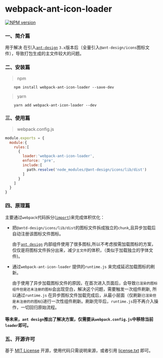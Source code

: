 ﻿# webpack-ant-icon-loader

[![NPM version][npm-image]][npm-url]


### 一、简介篇

用于解决 在引入[`ant-design`](https://ant-design.gitee.io/index-cn) `3.x`版本后（全量引入`@ant-design/icons`图标文件），导致打包生成的主文件较大的问题。


### 二、安装篇

> npm

```shell
    npm install webpack-ant-icon-loader --save-dev
```

> yarn

```shell
    yarn add webpack-ant-icon-loader --dev
```
     

### 三、使用篇

> webpack.config.js

```js
module.exports = {
  module:{
    rules:[
      {
        loader:'webpack-ant-icon-loader',
        enforce: 'pre',
        include:[
          path.resolve('node_modules/@ant-design/icons/lib/dist')
        ]
      }
    ]
  }
}

```

### 四、原理篇

主要通过`webpack`代码拆分([`import`](https://webpack.js.org/guides/code-splitting/#dynamic-imports))来完成体积优化：

* 把`@antd-design/icons/lib/dist`的图标文件拆成独立的`chunk`,且异步加载后自动注册该图标文件图标。

  由于[`ant design`](https://ant-design.gitee.io/index-cn) 内部组件使用了很多图标,所以不考虑按需加载图标的方案，仅仅是将图标文件拆分出来，减少`主文件`的体积，（类似于加载独立的字体文件)。

* 通过`webpack-ant-icon-loader` 提供的`runtime.js` 来完成延迟加载图标的刷新。

  由于使用了异步加载图标文件的原因，在首次进入页面后，会导致`已渲染的图标组件但是还未注册的图标`会出现空白，解决这个问题，需要触发一次组件刷新, 所以通过`runtime.js` 在异步图标文件加载完成后，从最小层面（仅刷新`已渲染但是未注册的的图标`)进行一次性组件刷新。刷新完毕后，`runtime.js`将不再介入操作，一切回归原始流程。

#### 等未来，`ant design`推出了解决方案，仅需要从`webpack.config.js`中移除当前`loader`即可。


### 五、开源许可
基于 [MIT License](http://zh.wikipedia.org/wiki/MIT_License) 开源，使用代码只需说明来源，或者引用 [license.txt](https://github.com/sofish/typo.css/blob/master/license.txt) 即可。

[npm-url]: https://www.npmjs.com/package/webpack-ant-icon-loader
[npm-image]: https://img.shields.io/npm/v/webpack-ant-icon-loader.svg
